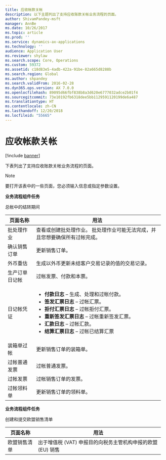 ```yaml
---
title: 应收帐款关帐
description: 以下主题列出了支持应收账款关帐业务流程的页面。
author: ShivamPandey-msft
manager: AnnBe
ms.date: 10/26/2017
ms.topic: article
ms.prod: ''
ms.service: dynamics-ax-applications
ms.technology: ''
audience: Application User
ms.reviewer: shylaw
ms.search.scope: Core, Operations
ms.custom: 59372
ms.assetid: c18d83e5-4adb-422a-91be-82a665d8288b
ms.search.region: Global
ms.author: shpandey
ms.search.validFrom: 2016-02-28
ms.dyn365.ops.version: AX 7.0.0
ms.openlocfilehash: 89095d66fbf838b8a3d620e6777032adce2b01f4
ms.sourcegitcommit: 73e10192fb6318dee5bb1129591120199de6a487
ms.translationtype: HT
ms.contentlocale: zh-CN
ms.lasthandoff: 12/20/2018
ms.locfileid: "55665"
---
```

# <a name="close-accounts-receivable"></a>应收帐款关帐

[!include [banner](../includes/banner.md)]

下表列出了支持应收账款关帐业务流程的页面。

> [!NOTE] 
> 要打开该表中的一些页面，您必须输入信息或指定参数设置。

**业务流程组件任务**                   

总帐中的结转期间

| 页面名称                            | 用法                                                                                      |
|--------------------------------------|--------------------------------------------------------------------------------------------|
|批处理作业                             | 查看或创建批处理作业。 批处理作业可能无法完成，并且您想要确保所有过帐完成。                                                                                                               |
|确认销售订单                   | 更新销售订单。                                                                       |
|外币重估          | 生成以外币更新未结客户交易记录的值的交易记录。                                                                                                                         |
| 生产订单日记帐                              | 过帐发票、付款和本票。                                             |
| 日记帐凭证                      |<ul><li>**付款日志** – 生成、处理和过帐付款。</li><li>**签发汇票日志** – 过帐汇票。</li><li>**拒付汇票日志** – 过帐拒付汇票。</li><li>**重新签发汇票日志** – 过帐重新签发汇票。</li><li>**汇款日志** – 过帐汇款。</li><li>**结算汇票日志** – 过帐已结算汇票</li></ul>                   |
| 装箱单过帐                 | 更新销售订单的装箱单。                                                     |
| 过帐普通发票               | 过帐普通发票。                                                                   |
| 过帐发票                      | 过帐销售订单的发票。                                                            |
| 过帐领料单                 |更新销售订单的领料单。                                                      |

**业务流程组件任务**   

创建和提交欧盟销售清单

| 页面名称                            | 用法                                                                                      |
|--------------------------------------|--------------------------------------------------------------------------------------------|
|欧盟销售清单                         | 出于增值税 (VAT) 申报目的向税务主管机构申报的欧盟 (EU) 销售                                                                                                                           |






